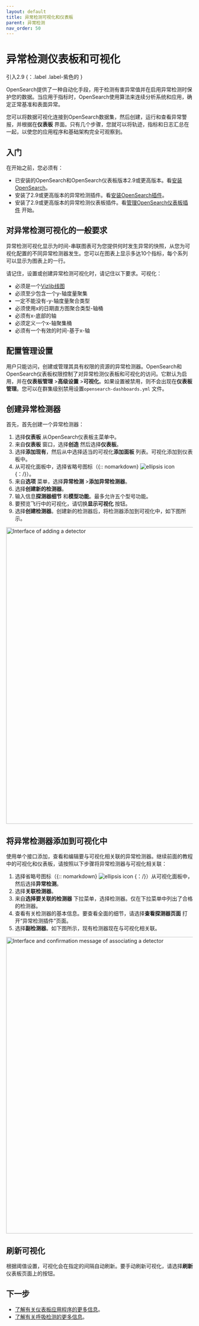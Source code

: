 ```yaml
---
layout: default
title: 异常检测可视化和仪表板
parent: 异常检测
nav_order: 50
---
```


# 异常检测仪表板和可视化
引入2.9
{：.label .label-紫色的 }

OpenSearch提供了一种自动化手段，用于检测有害异常值并在启用异常检测时保护您的数据。当应用于指标时，OpenSearch使用算法来连续分析系统和应用，确定正常基准和表面异常。

您可以将数据可视化连接到OpenSearch数据集，然后创建，运行和查看异常警报，并根据在**仪表板** 界面。只有几个步骤，您就可以将轨迹，指标和日志汇总在一起，以使您的应用程序和基础架构完全可观察到。

## 入门

在开始之前，您必须有：

- 已安装的OpenSearch和OpenSearch仪表板版本2.9或更高版本。看[安装OpenSearch]({{site.url}}{{site.baseurl}}/install-and-configure/install-opensearch/index/)。
- 安装了2.9或更高版本的异常检测插件。看[安装OpenSearch插件]({{site.url}}{{site.baseurl}}/install-and-configure/plugins)。
- 安装了2.9或更高版本的异常检测仪表板插件。看[管理OpenSearch仪表板插件]({{site.url}}{{site.baseurl}}/install-and-configure/install-dashboards/plugins/) 开始。

## 对异常检测可视化的一般要求

异常检测可视化显示为时间-串联图表可为您提供何时发生异常的快照，从您为可视化配置的不同异常检测器发生。您可以在图表上显示多达10个指标，每个系列可以显示为图表上的一行。

请记住，设置或创建异常检测可视化时，请记住以下要求。可视化：

- 必须是一个[Vizlib线图](https://community.vizlib.com/support/solutions/articles/35000107262-vizlib-line-chart-introduction)
- 必须至少包含一个y-轴度量聚集
- 一定不能没有-y-轴度量聚合类型
- 必须使用x的日期直方图聚合类型-轴桶
- 必须有x-底部的轴
- 必须定义一个x-轴聚集桶
- 必须有一个有效的时间-基于x-轴

## 配置管理设置

用户只能访问，创建或管理其具有权限的资源的异常检测器。OpenSearch和OpenSearch仪表板权限控制了对异常检测仪表板和可视化的访问。它默认为启用，并在**仪表板管理** >**高级设置** >**可视化**。如果设置被禁用，则不会出现在**仪表板管理**。您可以在群集级别禁用设置`opensearch-dashboards.yml` 文件。

## 创建异常检测器

首先，首先创建一个异常检测器：

1. 选择**仪表板** 从OpenSearch仪表板主菜单中。
2. 来自**仪表板** 窗口，选择**创造** 然后选择**仪表板**。
3. 选择**添加现有**，然后从中选择适当的可视化**添加面板** 列表。可视化添加到仪表板中。
4. 从可视化面板中，选择省略号图标（{:: nomarkdown} <img src ="{{site.url}}{{site.baseurl}}/images/ellipsis-icon.png" class ="inline-icon" alt ="ellipsis icon"/> {：/}）。
5. 来自**选项** 菜单，选择**异常检测** >**添加异常检测器**。
6. 选择**创建新的检测器**。
7. 输入信息**探测器细节** 和**模型功能**。最多允许五个型号功能。
8. 要预览飞行中的可视化，请切换**显示可视化** 按钮。
9. 选择**创建检测器**。创建新的检测器后，将检测器添加到可视化中，如下图所示。

<img src="{{site.url}}{{site.baseurl}}/images/dashboards/add-detector.png" alt="Interface of adding a detector" width="800" height="800">

## 将异常检测器添加到可视化中

使用单个接口添加，查看和编辑要与可视化相关联的异常检测器。继续前面的教程中的可视化和仪表板，请按照以下步骤将异常检测器与可视化相关联：
 
1. 选择省略号图标（{:: nomarkdown} <img src ="{{site.url}}{{site.baseurl}}/images/ellipsis-icon.png" class ="inline-icon" alt ="ellipsis icon"/> {：/}）从可视化面板中，然后选择**异常检测**。
2. 选择**关联检测器**。
3. 来自**选择要关联的检测器** 下拉菜单，选择检测器。仅在下拉菜单中列出了合格的检测器。
4. 查看有关检测器的基本信息。要查看全面的细节，请选择**查看探测器页面** 打开“异常检测插件”页面。
5. 选择**副检测器**。如下图所示，现有检测器现在与可视化相关联。

<img src="{{site.url}}{{site.baseurl}}/images/dashboards/anomaly-detect-dashboard.png" alt="Interface and confirmation message of associating a detector" width="800" height="800">

## 刷新可视化

根据阈值设置，可视化会在指定的间隔自动刷新。要手动刷新可视化，请选择**刷新** 仪表板页面上的按钮。

## 下一步

- [了解有关仪表板应用程序的更多信息]({{site.url}}{{site.baseurl}}/dashboards/dashboard/index/)。
- [了解有关呼吸检测的更多信息]({{site.url}}{{site.baseurl}}/observing-your-data/ad/index/)。

